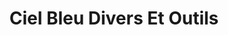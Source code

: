---
title: "Ciel Bleu Divers Et Outils"
url: /la-chatre/ciel-bleu-divers-et-outils/
shop: Dorfladen
---